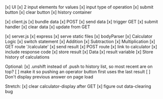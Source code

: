 [x] UI 
    [x] 2 input elements for values
    [x] input type of operation
    [x] submit button
    [x] clear button
    [x] history container

[x] client.js
    [x] bundle data
    [x] POST
        [x] send data
        [x] trigger GET
    [x] submit handler
    [x] clear data
    [x] update from GET

[x] server.js
    [x] express
        [x] serve static files
    [x] bodyParser
    [x] Calculator Logic
        [x] switch statement
        [x] Addition
        [x] Subtraction
        [x] Multiplication
    [x] GET route '/calculate'
        [x] send result
    [x] POST route
        [x] link to calculator
        [x] include response code
        [x] store result
    [x] Data
        [x] result variable
        [x] Store history of calculations

Optional:
[x] .unshift instead of .push to history list, so most recent are on top?
[ ] make it so pushing an operator button first uses the last result
[ ] Don't display previous answer on page load


Stretch:
[x] clear calculator-display after GET
[x] figure out data-clearing bug
